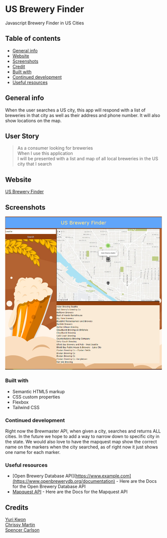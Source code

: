 # US Brewery Finder
Javascript Brewery Finder in US Cities

## Table of contents
* [General info](#general-info)
* [Website](#webpage-URL)
* [Screenshots](#screenshots)
* [Credit](#credits)
* [Built with](#built-with)
* [Continued development](#continued-development)
* [Useful resources](#useful-resources)

## General info

When the user searches a US city, this app will respond with a list of breweries in that city as well as their address and phone number. It will also show locations on the map.

## User Story

> <p>As a consumer looking for breweries<br>
> When I use this application<br>
> I will be presented with a list and map of all local breweries in the US city that I search</p>


## Website

[US Brewery Finder](https://anomic84.github.io/US-Brewery-Finder/)

## Screenshots

![Brewery Finder Screenshot](USBreweryFinder.png)

### Built with

- Semantic HTML5 markup
- CSS custom properties
- Flexbox
- Tailwind CSS

### Continued development

Right now the Brewmaster API, when given a city, searches and returns ALL cities. In the future we hope to add a way to narrow down to specific city in the state. We would also love to have the mapquest map show the correct name on the markers when the city searched, as of right now it just shows one name for each marker.

### Useful resources

- [Open Brewery Database API](https://www.example.com](https://www.openbrewerydb.org/documentation) - Here are the Docs for the Open Brewery Database API
- [Mapquest API]([https://www.example.com](https://developer.mapquest.com/documentation/)) - Here are the Docs for the Mapquest API

## Credits

[Yuri Kwon](https://github.com/uriyuri00)<br>
[Chrissy Martin](https://github.com/chrissy-martin)<br>
[Spencer Carlson](https://github.com/anomic84)<br>


